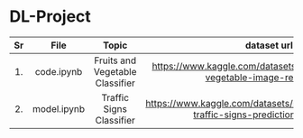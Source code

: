 # DL-Project
 | Sr | File |Topic| dataset url|
|:---:|:----:|:-----------:|:---:|
|1.|code.ipynb|Fruits and Vegetable Classifier|https://www.kaggle.com/datasets/kritikseth/fruit-and-vegetable-image-recognition|
|2.|model.ipynb|Traffic Signs Classifier|https://www.kaggle.com/datasets/sarangdilipjodh/indian-traffic-signs-prediction85-classes|
